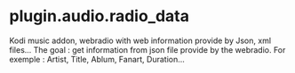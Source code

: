 # plugin.audio.radio_data
Kodi music addon, webradio with web information provide by Json, xml files...
The goal : get information from json file provide by the webradio.
For exemple : Artist, Title, Ablum, Fanart, Duration...

